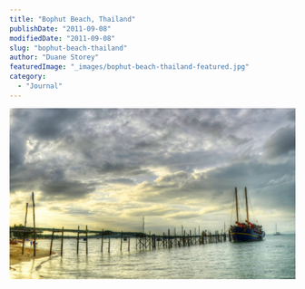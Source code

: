 ```yaml
---
title: "Bophut Beach, Thailand"
publishDate: "2011-09-08"
modifiedDate: "2011-09-08"
slug: "bophut-beach-thailand"
author: "Duane Storey"
featuredImage: "_images/bophut-beach-thailand-featured.jpg"
category:
  - "Journal"
---
```


[![](_images/bophut-beach-thailand-1.jpg "Bophut Beach")](http://www.migratorynerd.com/wordpress/wp-content/uploads/2011/09/6126458401_570b72738d_b.jpg)